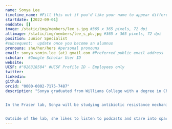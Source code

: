 ```yaml
---
name: Sonya Lee
timeline_name: #Fill this out if you'd like your name to appear differently on the Timeline.
startdate: [2022-09-01]
enddate: []
image: /static/img/members/lee_s.jpg #365 x 365 pixels, 72 dpi
altimage: /static/img/members/lee_s_pb.jpg #365 x 365 pixels, 72 dpi
position: Junior Specialist
#subsequent:  update once you become an alumnus
pronouns: she/her/hers #personal pronouns
email: sonya.somin.lee (at) gmail.com #Preferred public email address
scholar:  #Google Scholar User ID
website:
UCSF: #"026318584" #UCSF Profile ID - Employees only
twitter:
linkedin:
github:
orcid: "0000-0002-7175-7487"
description: "Sonya graduated from Williams College with a degree in Chemistry. As an undergraduate, she studied antibiotic resistance mutations in beta-lactamase under [Dr. Kathryn Hart](https://sites.williams.edu/kmh8/).


In the Fraser lab, Sonya will be studying antibiotic resistance mechanisms. 


Outside of the lab, she likes to listen to podcasts and stare into space."
---
```

